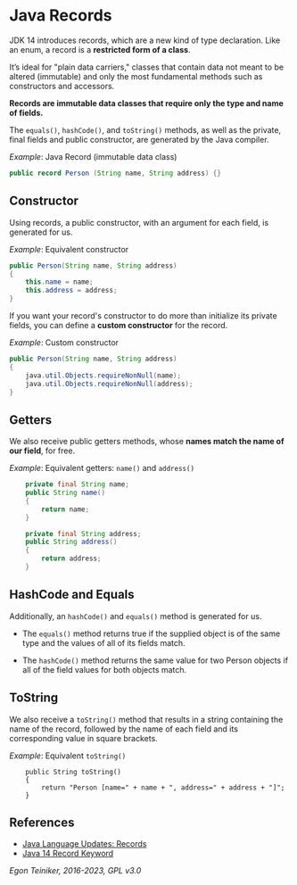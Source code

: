 # Java Records

JDK 14 introduces records, which are a new kind of type declaration. 
Like an enum, a record is a **restricted form of a class**. 

It’s ideal for "plain data carriers," classes that contain data not meant to be altered (immutable) and 
only the most fundamental methods such as constructors and accessors.

**Records are immutable data classes that require only the type and name of fields.**

The `equals()`, `hashCode()`, and `toString()` methods, as well as the private, final fields and public constructor, 
are generated by the Java compiler.

_Example_: Java Record (immutable data class)
```Java
public record Person (String name, String address) {}
```

## Constructor
Using records, a public constructor, with an argument for each field, is generated for us.

_Example_: Equivalent constructor 
```Java
public Person(String name, String address) 
{
    this.name = name;
    this.address = address;
}
```

If you want your record's constructor to do more than initialize its private fields, you can define 
a **custom constructor** for the record.

_Example_: Custom constructor
```Java
public Person(String name, String address) 
{
    java.util.Objects.requireNonNull(name);
    java.util.Objects.requireNonNull(address);
}
```


## Getters
We also receive public getters methods, whose **names match the name of our field**, for free.

_Example_: Equivalent getters: `name()` and `address()` 
```Java
    private final String name;
    public String name()
    {
        return name;
    }

    private final String address;
    public String address()
    {
        return address;
    }
```

## HashCode and Equals
Additionally, an `hashCode()` and `equals()` method is generated for us.

* The `equals()` method returns true if the supplied object is of the same type and the 
  values of all of its fields match.

* The `hashCode()` method returns the same value for two Person objects if all of the field 
  values for both objects match.
 
## ToString
We also receive a `toString()` method that results in a string containing the name of the record, 
followed by the name of each field and its corresponding value in square brackets.

_Example_: Equivalent `toString()` 
```
    public String toString() 
    {
        return "Person [name=" + name + ", address=" + address + "]";
    }
```

## References
* [Java Language Updates: Records](https://docs.oracle.com/en/java/javase/14/language/records.html)
* [Java 14 Record Keyword](https://www.baeldung.com/java-record-keyword)

*Egon Teiniker, 2016-2023, GPL v3.0*
